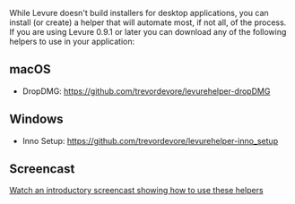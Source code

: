 While Levure doesn't build installers for desktop applications, you can install (or create) a helper that will automate most, if not all, of the process. If you are using Levure 0.9.1 or later you can download any of the following helpers to use in your application:

## macOS
- DropDMG: https://github.com/trevordevore/levurehelper-dropDMG

## Windows
- Inno Setup: https://github.com/trevordevore/levurehelper-inno_setup

## Screencast

[Watch an introductory screencast showing how to use these helpers](https://www.youtube.com/watch?v=zPC3M041Ync)
